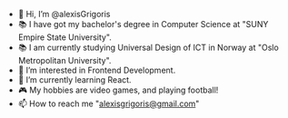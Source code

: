 - 👋 Hi, I’m @alexisGrigoris
- 📚 I have got my bachelor's degree in Computer Science at "SUNY Empire State University".
- 📚 I am currently studying Universal Design of ICT in Norway at "Oslo Metropolitan University".
- 👀 I’m interested in Frontend Development.
- 🌱 I’m currently learning React.
- 🎮 My hobbies are video games, and playing football!
- 📫 How to reach me "alexisgrigoris@gmail.com"

<!---
alexisGrigoris/alexisGrigoris is a ✨ special ✨ repository because its `README.md` (this file) appears on your GitHub profile.
You can click the Preview link to take a look at your changes.
--->

